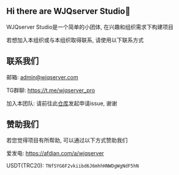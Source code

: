 ## Hi there are WJQserver Studio👋

WJQserver Studio是一个简单的小团体, 在兴趣和组织需求下构建项目

若想加入本组织或与本组织取得联系, 请使用以下联系方式

## 联系我们

邮箱: [admin@wjqserver.com](mailto:admin@wjqserver.com)

TG群聊: https://t.me/wjqserver_pro

加入本团队: 请前往此[仓库](https://github.com/WJQSERVER-STUDIO/.github)发起申请issue, 谢谢

## 赞助我们

若您觉得项目有所帮助, 可以通过以下方式赞助我们

爱发电: https://afdian.com/a/wjqserver

USDT(TRC20): `TNfSYG6F2vkiibd6J6mhhHNWDgWgNdF5hN`